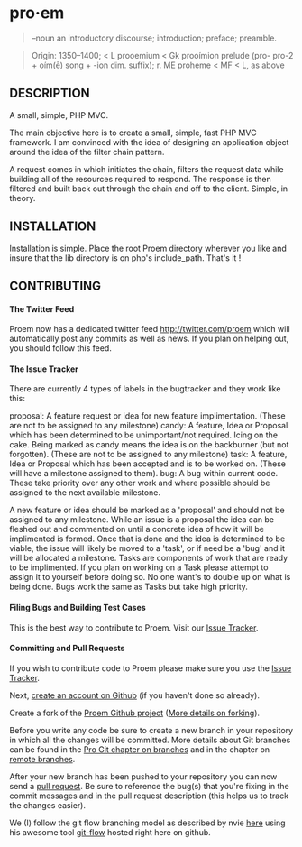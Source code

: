 # pro·em

> –noun
> an introductory discourse; introduction; preface; preamble.

> Origin:
> 1350–1400; < L prooemium < Gk prooímion prelude (pro- pro-2 + oím(ē) song + -ion dim. suffix);
> r. ME proheme < MF < L, as above

## DESCRIPTION

A small, simple, PHP MVC.

The main objective here is to create a small, simple, fast PHP MVC framework. I am convinced
with the idea of designing an application object around the idea of the filter chain pattern.

A request comes in which initiates the chain, filters the request data while building all of
the resources required to respond. The response is then filtered and built back out through
the chain and off to the client. Simple, in theory.

## INSTALLATION

Installation is simple. Place the root Proem directory wherever you like and insure that the
lib directory is on php's include_path. That's it !

## CONTRIBUTING

#### The Twitter Feed
Proem now has a dedicated twitter feed http://twitter.com/proem which will automatically post any commits as well as news. If you plan on helping out, you should follow this feed.

#### The Issue Tracker
There are currently 4 types of labels in the bugtracker and they work like this:

proposal: A feature request or idea for new feature implimentation. (These are not to be assigned to any milestone)
candy: A feature, Idea or Proposal which has been determined to be unimportant/not required. Icing on the cake. Being marked as candy means the idea is on the backburner (but not forgotten). (These are not to be assigned to any milestone)
task: A feature, Idea or Proposal which has been accepted and is to be worked on. (These will have a milestone assigned to them).
bug: A bug within current code. These take priority over any other work and where possible should be assigned to the next available milestone.

A new feature or idea should be marked as a 'proposal' and should not be assigned to any milestone. While an issue is a proposal the idea can be fleshed out and commented on until a concrete idea of how it will be implimented is formed. Once that is done and the idea is determined to be viable, the issue will likely be moved to a 'task', or if need be a 'bug' and it will be allocated a milestone.
Tasks are components of work that are ready to be implimented. If you plan on working on a Task please attempt to assign it to yourself before doing so. No one want's to double up on what is being done.
Bugs work the same as Tasks but take high priority.

#### Filing Bugs and Building Test Cases

This is the best way to contribute to Proem. Visit our [Issue Tracker](http://github.com/trq/proem/issues).

#### Committing and Pull Requests

If you wish to contribute code to Proem please make sure you use the [Issue Tracker](http://github.com/trq/proem/issues).

Next, [create an account on Github](https://github.com/signup/free) (if you haven't done so already).

Create a fork of the [Proem Github project](http://github.com/trq/proem) ([More details on forking](http://help.github.com/forking/)).

Before you write any code be sure to create a new branch in your repository in which all the changes will be committed. More details about Git branches can be found in the [Pro Git chapter on branches](http://progit.org/book/ch3-1.html) and in the chapter on [remote branches](http://progit.org/book/ch3-5.html).

After your new branch has been pushed to your repository you can now send a [pull request](http://help.github.com/pull-requests/). Be sure to reference the bug(s) that you're fixing in the commit messages and in the pull request description (this helps us to track the changes easier).

We (I) follow the git flow branching model as described by nvie [here](http://nvie.com/posts/a-successful-git-branching-model) using his awesome tool [git-flow](https://github.com/nvie/gitflow) hosted right here on github.
